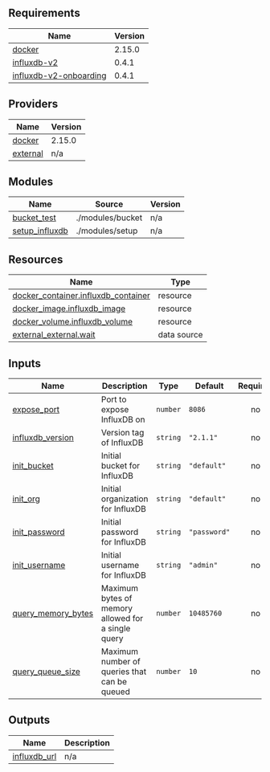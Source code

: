 <!-- BEGIN_TF_DOCS -->
## Requirements

| Name | Version |
|------|---------|
| <a name="requirement_docker"></a> [docker](#requirement\_docker) | 2.15.0 |
| <a name="requirement_influxdb-v2"></a> [influxdb-v2](#requirement\_influxdb-v2) | 0.4.1 |
| <a name="requirement_influxdb-v2-onboarding"></a> [influxdb-v2-onboarding](#requirement\_influxdb-v2-onboarding) | 0.4.1 |

## Providers

| Name | Version |
|------|---------|
| <a name="provider_docker"></a> [docker](#provider\_docker) | 2.15.0 |
| <a name="provider_external"></a> [external](#provider\_external) | n/a |

## Modules

| Name | Source | Version |
|------|--------|---------|
| <a name="module_bucket_test"></a> [bucket\_test](#module\_bucket\_test) | ./modules/bucket | n/a |
| <a name="module_setup_influxdb"></a> [setup\_influxdb](#module\_setup\_influxdb) | ./modules/setup | n/a |

## Resources

| Name | Type |
|------|------|
| [docker_container.influxdb_container](https://registry.terraform.io/providers/kreuzwerker/docker/2.15.0/docs/resources/container) | resource |
| [docker_image.influxdb_image](https://registry.terraform.io/providers/kreuzwerker/docker/2.15.0/docs/resources/image) | resource |
| [docker_volume.influxdb_volume](https://registry.terraform.io/providers/kreuzwerker/docker/2.15.0/docs/resources/volume) | resource |
| [external_external.wait](https://registry.terraform.io/providers/hashicorp/external/latest/docs/data-sources/external) | data source |

## Inputs

| Name | Description | Type | Default | Required |
|------|-------------|------|---------|:--------:|
| <a name="input_expose_port"></a> [expose\_port](#input\_expose\_port) | Port to expose InfluxDB on | `number` | `8086` | no |
| <a name="input_influxdb_version"></a> [influxdb\_version](#input\_influxdb\_version) | Version tag of InfluxDB | `string` | `"2.1.1"` | no |
| <a name="input_init_bucket"></a> [init\_bucket](#input\_init\_bucket) | Initial bucket for InfluxDB | `string` | `"default"` | no |
| <a name="input_init_org"></a> [init\_org](#input\_init\_org) | Initial organization for InfluxDB | `string` | `"default"` | no |
| <a name="input_init_password"></a> [init\_password](#input\_init\_password) | Initial password for InfluxDB | `string` | `"password"` | no |
| <a name="input_init_username"></a> [init\_username](#input\_init\_username) | Initial username for InfluxDB | `string` | `"admin"` | no |
| <a name="input_query_memory_bytes"></a> [query\_memory\_bytes](#input\_query\_memory\_bytes) | Maximum bytes of memory allowed for a single query | `number` | `10485760` | no |
| <a name="input_query_queue_size"></a> [query\_queue\_size](#input\_query\_queue\_size) | Maximum number of queries that can be queued | `number` | `10` | no |

## Outputs

| Name | Description |
|------|-------------|
| <a name="output_influxdb_url"></a> [influxdb\_url](#output\_influxdb\_url) | n/a |
<!-- END_TF_DOCS -->
